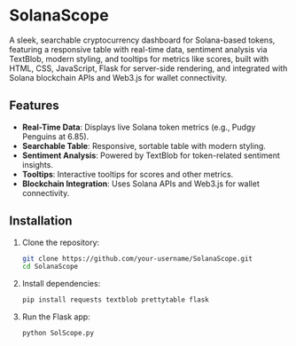 # SolanaScope

A sleek, searchable cryptocurrency dashboard for Solana-based tokens, featuring a responsive table with real-time data, sentiment analysis via TextBlob, modern styling, and tooltips for metrics like scores, built with HTML, CSS, JavaScript, Flask for server-side rendering, and integrated with Solana blockchain APIs and Web3.js for wallet connectivity.

## Features
- **Real-Time Data**: Displays live Solana token metrics (e.g., Pudgy Penguins at 6.85).
- **Searchable Table**: Responsive, sortable table with modern styling.
- **Sentiment Analysis**: Powered by TextBlob for token-related sentiment insights.
- **Tooltips**: Interactive tooltips for scores and other metrics.
- **Blockchain Integration**: Uses Solana APIs and Web3.js for wallet connectivity.

## Installation
1. Clone the repository:
   ```bash
   git clone https://github.com/your-username/SolanaScope.git
   cd SolanaScope
2. Install dependencies:
   ```bash
   pip install requests textblob prettytable flask
3. Run the Flask app:
   ```bash
   python SolScope.py
